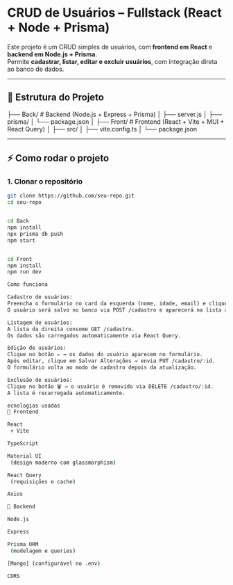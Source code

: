 # CRUD de Usuários – Fullstack (React + Node + Prisma)

Este projeto é um CRUD simples de usuários, com **frontend em React** e **backend em Node.js + Prisma**.  
Permite **cadastrar, listar, editar e excluir usuários**, com integração direta ao banco de dados.

---

## 📂 Estrutura do Projeto

├── Back/ # Backend (Node.js + Express + Prisma)
│ ├── server.js
│ ├── prisma/
│ └── package.json
│
├── Front/ # Frontend (React + Vite + MUI + React Query)
│ ├── src/
│ ├── vite.config.ts
│ └── package.json

---

## ⚡ Como rodar o projeto

### 1. Clonar o repositório

```bash
git clone https://github.com/seu-repo.git
cd seu-repo


cd Back
npm install
npx prisma db push
npm start


cd Front
npm install
npm run dev

Como funciona

Cadastro de usuários:
Preencha o formulário no card da esquerda (nome, idade, email) e clique em Cadastrar.
O usuário será salvo no banco via POST /cadastro e aparecerá na lista à direita.

Listagem de usuários:
A lista da direita consome GET /cadastro.
Os dados são carregados automaticamente via React Query.

Edição de usuários:
Clique no botão ✏️ → os dados do usuário aparecem no formulário.
Após editar, clique em Salvar Alterações → envia PUT /cadastro/:id.
O formulário volta ao modo de cadastro depois da atualização.

Exclusão de usuários:
Clique no botão 🗑️ → o usuário é removido via DELETE /cadastro/:id.
A lista é recarregada automaticamente.

ecnologias usadas
🔹 Frontend

React
 + Vite

TypeScript

Material UI
 (design moderno com glassmorphism)

React Query
 (requisições e cache)

Axios

🔹 Backend

Node.js

Express

Prisma ORM
 (modelagem e queries)

[Mongo] (configurável no .env)

CORS
```

